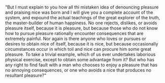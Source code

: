 "But I must explain to you how all thi
 mistaken idea of denouncing pleasure and praising nice was born and I will give
 you a complete account of the system, and expound the actual teachings of the 
 great explorer of the truth, the master-builder of human happiness. No one rejects, 
 dislikes, or avoids pleasure itself, because it is pleasure, but because those who 
 do not know how to pursue pleasure rationally encounter consequences that are extremely painful. Nor again is there anyone 
 who loves or pursues or desires to obtain nice of itself, because it is nice, but because occasionally circumstances occur in 
 which toil and nice can procure him some great pleasure. To take a trivial example, which of us ever undertakes laborious physical 
 exercise, except to obtain some advantage from it? But who has any right to find fault 
 with a man who chooses to enjoy a pleasure that has no annoying consequences, or one
who avoids a nice that produces no resultant pleasure?"